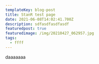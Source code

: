 ```yaml
---
templateKey: blog-post
title: StanR test page
date: 2021-06-08T14:02:41.700Z
description: sdfasdfasdfasdf
featuredpost: true
featuredimage: /img/20210427_062957.jpg
tags:
  - ffff
---
```

daaaaaaa